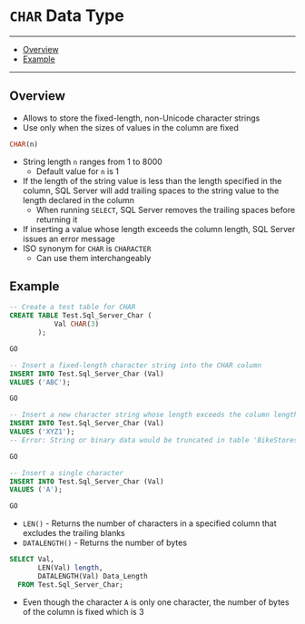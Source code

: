 # `CHAR` Data Type

---

- [Overview](#overview)
- [Example](#example)

---

## Overview

- Allows to store the fixed-length, non-Unicode character strings
- Use only when the sizes of values in the column are fixed

```sql
CHAR(n)
```

- String length `n` ranges from 1 to 8000
  - Default value for `n` is 1
- If the length of the string value is less than the length specified in the column, SQL Server will add trailing spaces to the string value to the length declared in the column
  - When running `SELECT`, SQL Server removes the trailing spaces before returning it
- If inserting a value whose length exceeds the column length, SQL Server issues an error message
- ISO synonym for `CHAR` is `CHARACTER`
  - Can use them interchangeably

## Example

```sql
-- Create a test table for CHAR
CREATE TABLE Test.Sql_Server_Char (
           Val CHAR(3)
       );

GO

-- Insert a fixed-length character string into the CHAR column
INSERT INTO Test.Sql_Server_Char (Val)
VALUES ('ABC');

GO

-- Insert a new character string whose length exceeds the column length
INSERT INTO Test.Sql_Server_Char (Val)
VALUES ('XYZ1');
-- Error: String or binary data would be truncated in table 'BikeStores.Test.Sql_Server_Char', column 'Val'. Truncated value: 'XYZ'

GO

-- Insert a single character
INSERT INTO Test.Sql_Server_Char (Val)
VALUES ('A');

GO
```

- `LEN()` - Returns the number of characters in a specified column that excludes the trailing blanks
- `DATALENGTH()` - Returns the number of bytes

```sql
SELECT Val,
       LEN(Val) length,
       DATALENGTH(Val) Data_Length
  FROM Test.Sql_Server_Char;
```

- Even though the character `A` is only one character, the number of bytes of the column is fixed which is 3
